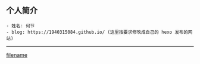 ## 个人简介

    - 姓名: 何节
    - blog: https://1940315084.github.io/ (这里按要求修改成自己的 hexo 发布的网站)
---
[filename](./_sidebar.md ':include')
   